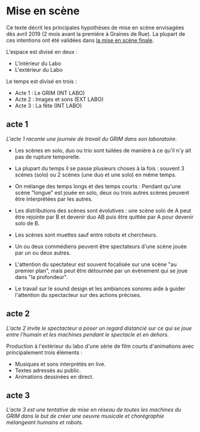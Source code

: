 Mise en scène
=============

Ce texte décrit les principales hypothèses de mise en scène envisagées dès avril 2019 (2 mois avant la première à Graines de Rue). La plupart de ces intentions ont été validées dans [la mise en scène finale](/contenu/scenes/deroule.md).

L'espace est divisé en deux :
- L'intérieur du Labo
- L'extérieur du Labo

Le temps est divisé en trois :
- Acte 1 : Le GRIM (INT LABO)
- Acte 2 : Images et sons (EXT LABO)
- Acte 3 : La fête (INT LABO)

## acte 1

*L'acte 1 raconte une journée de travail du GRIM dans son laboratoire.*

- Les scènes en solo, duo ou trio sont tuilées de manière à ce qu'il n'y ait pas de rupture temporelle.

- La plupart du temps il se passe plusieurs choses à la fois : souvent 3 scènes (solo) ou 2 scènes (une duo et une solo) en même temps.

- On mélange des temps longs et des temps courts : Pendant qu'une scène "longue" est jouée en solo, deux ou trois autres scènes peuvent être interprétées par les autres.

- Les distributions des scènes sont évolutives : une scène solo de A peut être rejointe par B et devenir duo AB puis être quittée par A pour devenir solo de B.

- Les scènes sont muettes sauf entre robots et chercheurs.

- Un ou deux commédiens peuvent être spectateurs d'une scène jouée par un ou deux autres.

- L'attention du spectateur est souvent focalisée sur une scène "au premier plan", mais peut être détournée par un évènement qui se joue dans "la profondeur".

- Le travail sur le sound design et les ambiances sonores aide à guider l'attention du spectacteur sur des actions précises.

## acte 2

*L'acte 2 invite le spectacteur a poser un regard distancié sur ce qui se joue entre l'humain et les machines pendant le spectacle et en dehors.*

Production à l'extérieur du labo d'une série de film courts d'animations avec principalement trois éléments :
- Musiques et sons interprétés en live.
- Textes adressés au public.
- Animations dessinées en direct.

## acte 3

*L'acte 3 est une tentative de mise en réseau de toutes les machines du GRIM dans le but de créer une oeuvre musicale et chorégraphie mélangeant humains et robots.*
